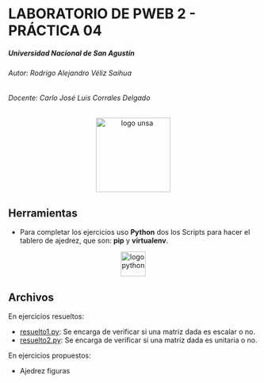 #  LABORATORIO DE PWEB 2 - PRÁCTICA 04
##### _Universidad Nacional de San Agustín_
###### _Autor: Rodrigo Alejandro Véliz Saihua_
###### _Docente: Carlo José Luis Corrales Delgado_

<center><img src="https://universidadesgratuitas.com/wp-content/uploads/2020/06/logo-unsa-facultad-de-ingenieria-unsa-unsa-salud-universidad-unsa-unsa-matriculas-unsa-carreras-a-distancia-aula-virtual-unsa.png" alt="logo unsa" width="150"/></center>

## Herramientas
- Para completar los ejercicios uso **Python** dos los Scripts para hacer el tablero de ajedrez, que son: **pip** y **virtualenv**.
<center><img src="https://camo.githubusercontent.com/9f7002fa85f5bc686e82076e686b18b1b56835800059e455b9f913a091d9083c/687474703a2f2f75706c6f61642e77696b696d656469612e6f72672f77696b6970656469612f636f6d6d6f6e732f7468756d622f632f63332f507974686f6e2d6c6f676f2d6e6f746578742e7376672f3230303070782d507974686f6e2d6c6f676f2d6e6f746578742e7376672e706e67" alt="logo python" title="python" width="50"/></center>

## Archivos
En ejercicios resueltos:
- [resuelto1.py](resueltos/resuelto1.py): Se encarga de verificar si una matriz dada es escalar o no.
- [resuelto2.py](resueltos/resuelto2.py): Se encarga de verificar si una matriz dada es unitaria o no.

En ejercicios propuestos:
- Ajedrez figuras
